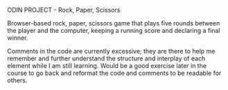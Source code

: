 ODIN PROJECT - Rock, Paper, Scissors

Browser-based rock, paper, scissors game that plays five rounds between the player and the computer, keeping a running score and declaring a final winner.

Comments in the code are currently excessive; they are there to help me remember and further understand the structure and interplay of each element while I am still learning. Would be a good exercise later in the course to go back and reformat the code and comments to be readable for others.